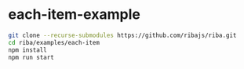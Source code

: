 # each-item-example

```bash
git clone --recurse-submodules https://github.com/ribajs/riba.git
cd riba/examples/each-item
npm install
npm run start
```